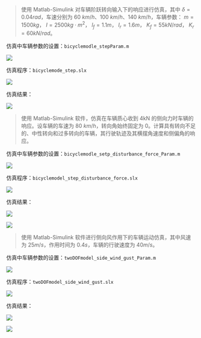> 使用 Matlab-Simulink 对车辆阶跃转向输入下的响应进行仿真，其中 $\delta=0.04rad$，车速分别为 60 $km/h$、100 $km/h$、140 $km/h$，车辆参数： $m=1500kg$， $I=2500kg\cdot m^2$， $l_f=1.1m$， $l_r=1.6m$， $K_f=55kN/rad$， $K_r=60kN/rad$。

仿真中车辆参数的设置：`bicyclemodle_stepParam.m`

![](/img/1-1.png)

仿真程序：`bicyclemode_step.slx`

![](/img/1-2.png)

仿真结果：

![](/img/1-3.png)

> 使用 Matlab-Simulink 软件，仿真在车辆质心收到 4kN 的侧向力时车辆的响应。设车辆的车速为 80 $km/h$，转向角始终固定为 0。计算具有转向不足的、中性转向和过多转向的车辆，其行驶轨迹及其横摆角速度和侧偏角的响应。

仿真中车辆参数的设置：`bicyclemodle_setp_disturbance_force_Param.m`

![](/img/2-1.png)

仿真程序：`bicyclemodel_step_disturbance_force.slx`

![](/img/2-2.png)

仿真结果：

![](/img/2-3.png)

![](/img/2-4.png)

> 使用 Matlab-Simulink 软件进行侧向风作用下的车辆运动仿真，其中风速为 25$m/s$，作用时间为 0.4$s$，车辆的行驶速度为 40$m/s$。

仿真中车辆参数的设置：`twoDOFmodel_side_wind_gust_Param.m`

![](/img/3-1.png)

仿真程序：`twoDOFmodel_side_wind_gust.slx`

![](/img/3-2.png)

仿真结果：

![](/img/3-3.png)

![](/img/3-4.png)

